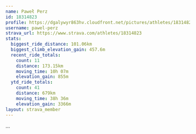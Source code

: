 ```yaml
---
name: Paweł Perz
id: 18314823
profile: https://dgalywyr863hv.cloudfront.net/pictures/athletes/18314823/5244308/1/large.jpg
username: pawel-perz
strava_url: https://www.strava.com/athletes/18314823
stats:
  biggest_ride_distance: 101.06km
  biggest_climb_elevation_gain: 457.6m
  recent_ride_totals:
    count: 11
    distance: 173.15km
    moving_time: 10h 07m
    elevation_gain: 855m
  ytd_ride_totals:
    count: 41
    distance: 679km
    moving_time: 38h 36m
    elevation_gain: 3366m
layout: strava_member
--- 
```

...
